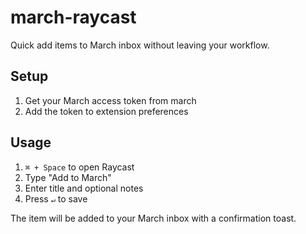 # march-raycast

Quick add items to March inbox without leaving your workflow.

## Setup

1. Get your March access token from march
2. Add the token to extension preferences

## Usage

1. `⌘ + Space` to open Raycast
2. Type "Add to March"
3. Enter title and optional notes
4. Press `↵` to save

The item will be added to your March inbox with a confirmation toast.
